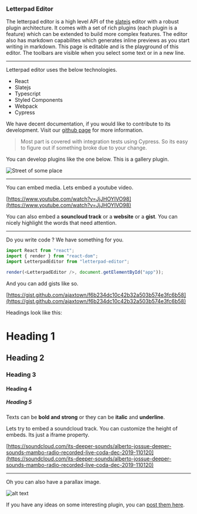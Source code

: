 ### Letterpad Editor

The letterpad editor is a high level API of the [slatejs](https://slatejs.org) editor with a robust plugin architecture. It comes with a set of rich plugins (each plugin is a feature) which can be extended to build more complex features. The editor also has markdown capabilites which generates inline previews as you start writing in markdown. This page is editable and is the playground of this editor. The toolbars are visible when you select some text or in a new line.

---

Letterpad editor uses the below technologies.

- React
- Slatejs
- Typescript
- Styled Components
- Webpack
- Cypress

We have decent documentation, if you would like to contribute to its development. Visit our [github page](https://github.com/letterpad/editor) for more information.

> Most part is covered with integration tests using Cypress. So its easy to figure out if something broke due to your change.

You can develop plugins like the one below. This is a gallery plugin.

![Street of some place](https://i.ibb.co/DWvD3zm/3.jpg "Logo Title Text 1")

---

You can embed media. Lets embed a youtube video.

[https://www.youtube.com/watch?v=JjJHOYIVO98](https://www.youtube.com/watch?v=JjJHOYIVO98)

You can also embed a **souncloud track** or a **website** or a **gist**. You can nicely highlight the words that need attention.

---

Do you write code ? We have something for you.

```javascript
import React from "react";
import { render } from "react-dom";
import LetterpadEditor from "letterpad-editor";

render(<LetterpadEditor />, document.getElementById("app"));
```

And you can add gists like so.

[https://gist.github.com/ajaxtown/f6b234dc10c42b32a503b574e3fc6b58](https://gist.github.com/ajaxtown/f6b234dc10c42b32a503b574e3fc6b58)

Headings look like this:

# Heading 1

## Heading 2

### Heading 3

#### Heading 4

##### Heading 5

Texts can be **bold and strong** or they can be **italic** and **underline**.

Lets try to embed a soundcloud track. You can customize the height of embeds. Its just a iframe property.

[https://soundcloud.com/its-deeper-sounds/alberto-jossue-deeper-sounds-mambo-radio-recorded-live-coda-dec-2019-110120](https://soundcloud.com/its-deeper-sounds/alberto-jossue-deeper-sounds-mambo-radio-recorded-live-coda-dec-2019-110120)

---

Oh you can also have a parallax image.

![alt text](https://i.ibb.co/vHftK2F/8.jpg "Logo Title Text 1")

If you have any ideas on some interesting plugin, you can [post them here](https://github.com/letterpad/editor/issues/new).
